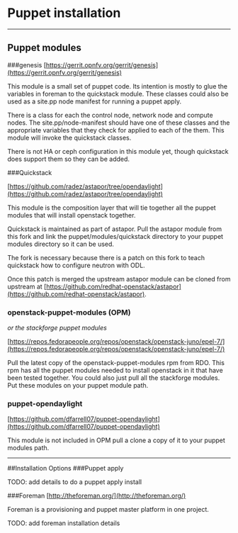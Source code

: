 # Puppet installation

---
## Puppet modules

###genesis
[https://gerrit.opnfv.org/gerrit/genesis](https://gerrit.opnfv.org/gerrit/genesis)

This module is a small set of puppet code. Its intention is mostly to glue the variables in foreman to the quickstack module. These classes could also be used as a site.pp node manifest for running a puppet apply.

There is a class for each the control node, network node and compute nodes. The site.pp/node-manifest should have one of these classes and the
appropriate variables that they check for applied to each of the them. This module will invoke the quickstack classes.

There is not HA or ceph configuration in this module yet, though quickstack does support them so they can be added.

###Quickstack

[https://github.com/radez/astapor/tree/opendaylight](https://github.com/radez/astapor/tree/opendaylight)

This module is the composition layer that will tie together all the puppet modules that will install openstack together.

Quickstack is maintained as part of astapor. Pull the astapor module from this fork and link the  puppet/modules/quickstack directory to your puppet modules directory so it can be used.

The fork is necessary because there is a patch on this fork to teach quickstack how to configure neutron with ODL.

Once this patch is merged the upstream astapor module can be cloned from upstream at
[https://github.com/redhat-openstack/astapor](https://github.com/redhat-openstack/astapor).

### openstack-puppet-modules (OPM)
*or the stackforge puppet modules*

[https://repos.fedorapeople.org/repos/openstack/openstack-juno/epel-7/](https://repos.fedorapeople.org/repos/openstack/openstack-juno/epel-7/)

Pull the latest copy of the openstack-puppet-modules rpm from RDO. This rpm has all the puppet modules needed to install openstack in it that have been tested together. You could also just pull all the stackforge modules. Put these modules on your puppet module path.

### puppet-opendaylight
[https://github.com/dfarrell07/puppet-opendaylight](https://github.com/dfarrell07/puppet-opendaylight)

This module is not included in OPM pull a clone a copy of it to your puppet modules path.

---
##Installation Options
###Puppet apply

TODO: add details to do a puppet apply install

###Foreman
[http://theforeman.org/](http://theforeman.org/)

Foreman is a provisioning and puppet master platform in one project.

TODO: add foreman installation details


